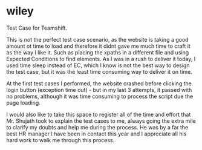 # wiley
Test Case for Teamshift.

This is not the perfect test case scenario, as the website is taking a good amount ot time to load and therefore it didnt gave me much time to craft it as the way I like it. Such as placing the xpaths in a different file and using Expected Conditions to find elements. As I was in a rush to deliver it today, I used time sleep instead of EC, which I know is not the best way to design the test case, but it was the least time consuming way to deliver it on time. 

At the first test cases I performed, the website crashed before clicking the login button (exception time out) - but in my last 3 attempts, it passed with no problems, although it was time consuming to process the script due the page loading. 

I would also like to take this space to register all of the time and effort that Mr. Shujath took to explain the test cases to me, always going the extra mile to clarify my doubts and help me during the process. He was by a far the best HR manager I have been in contact this year and I appreciate all his hard work to walk me through this process.
